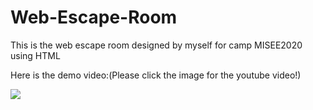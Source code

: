 # Web-Escape-Room

This is the web escape room designed by myself for camp MISEE2020 using HTML

Here is the demo video:(Please click the image for the youtube video!)

[![](http://img.youtube.com/vi/mkKlKF6TPgw/0.jpg)](http://www.youtube.com/watch?v=mkKlKF6TPgw "Web Escape Room HTML Demo")
